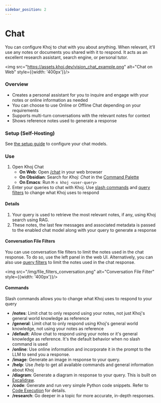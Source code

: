 ```yaml
---
sidebar_position: 2
---
```


# Chat

You can configure Khoj to chat with you about anything. When relevant, it'll use any notes or documents you shared with it to respond. It acts as an excellent research assistant, search engine, or personal tutor.

<img src="https://assets.khoj.dev/vision_chat_example.png" alt="Chat on Web" style={{width: '400px'}}/>

### Overview
- Creates a personal assistant for you to inquire and engage with your notes or online information as needed
- You can choose to use Online or Offline Chat depending on your requirements
- Supports multi-turn conversations with the relevant notes for context
- Shows reference notes used to generate a response

### Setup (Self-Hosting)
See [the setup guide](/get-started/setup.mdx) to configure your chat models.

### Use
1. Open Khoj Chat
    - **On Web**: Open [/chat](https://app.khoj.dev/chat) in your web browser
    - **On Obsidian**: Search for *Khoj: Chat* in the [Command Palette](https://help.obsidian.md/Plugins/Command+palette)
    - **On Emacs**: Run `M-x khoj <user-query>`
2. Enter your queries to chat with Khoj. Use [slash commands](#commands) and [query filters](/miscellaneous/query-filters) to change what Khoj uses to respond


#### Details
1. Your query is used to retrieve the most relevant notes, if any, using Khoj search using RAG.
2. These notes, the last few messages and associated metadata is passed to the enabled chat model along with your query to generate a response

#### Conversation File Filters
You can use conversation file filters to limit the notes used in the chat response. To do so, use the left panel in the web UI. Alternatively, you can also use [query filters](/miscellaneous/query-filters) to limit the notes used in the chat response.

<img src="/img/file_filters_conversation.png" alt="Conversation File Filter" style={{width: '400px'}}/>

#### Commands
Slash commands allows you to change what Khoj uses to respond to your query
- **/notes**: Limit chat to only respond using your notes, not just Khoj's general world knowledge as reference
- **/general**: Limit chat to only respond using Khoj's general world knowledge, not using your notes as reference
- **/default**: Allow chat to respond using your notes or it's general knowledge as reference. It's the default behavior when no slash command is used
- **/online**: Use online information and incorporate it in the prompt to the LLM to send you a response.
- **/image**: Generate an image in response to your query.
- **/help**: Use /help to get all available commands and general information about Khoj
- **/diagram**: Generate a diagram in response to your query. This is built on [Excalidraw](https://excalidraw.com/).
- **/code**: Generate and run very simple Python code snippets. Refer to [Code Execution](code_execution) for details.
- **/research**: Go deeper in a topic for more accurate, in-depth responses.
